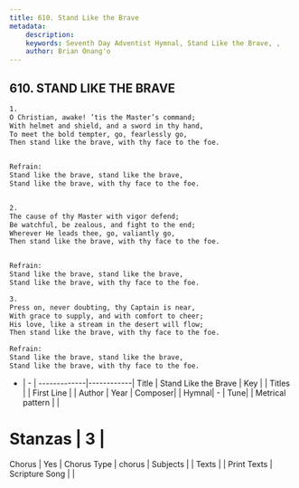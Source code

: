 ```yaml
---
title: 610. Stand Like the Brave
metadata:
    description: 
    keywords: Seventh Day Adventist Hymnal, Stand Like the Brave, , 
    author: Brian Onang'o
---
```



## 610. STAND LIKE THE BRAVE

```txt
1.
O Christian, awake! ’tis the Master’s command;
With helmet and shield, and a sword in thy hand,
To meet the bold tempter, go, fearlessly go,
Then stand like the brave, with thy face to the foe.


Refrain:
Stand like the brave, stand like the brave,
Stand like the brave, with thy face to the foe.


2.
The cause of thy Master with vigor defend;
Be watchful, be zealous, and fight to the end;
Wherever He leads thee, go, valiantly go,
Then stand like the brave, with thy face to the foe.


Refrain:
Stand like the brave, stand like the brave,
Stand like the brave, with thy face to the foe.

3.
Press on, never doubting, thy Captain is near,
With grace to supply, and with comfort to cheer;
His love, like a stream in the desert will flow;
Then stand like the brave, with thy face to the foe.

Refrain:
Stand like the brave, stand like the brave,
Stand like the brave, with thy face to the foe.

```

- |   -  |
-------------|------------|
Title | Stand Like the Brave |
Key |  |
Titles |  |
First Line |  |
Author | 
Year | 
Composer|  |
Hymnal|  - |
Tune|  |
Metrical pattern | |
# Stanzas | 3 |
Chorus | Yes |
Chorus Type | chorus |
Subjects |  |
Texts |  |
Print Texts | 
Scripture Song |  |
  
